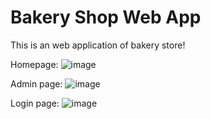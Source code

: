 # Bakery Shop Web App

This is an web application of bakery store!

Homepage:
![image](https://github.com/user-attachments/assets/5f96ee77-1f21-460b-85b0-dbfb678f9b15)

Admin page:
![image](https://github.com/user-attachments/assets/a3316dd7-9b18-4a55-bd58-82a51b2105d9)

Login page:
![image](https://github.com/user-attachments/assets/791e01b6-666d-449e-adac-18ec34ffd42b)
